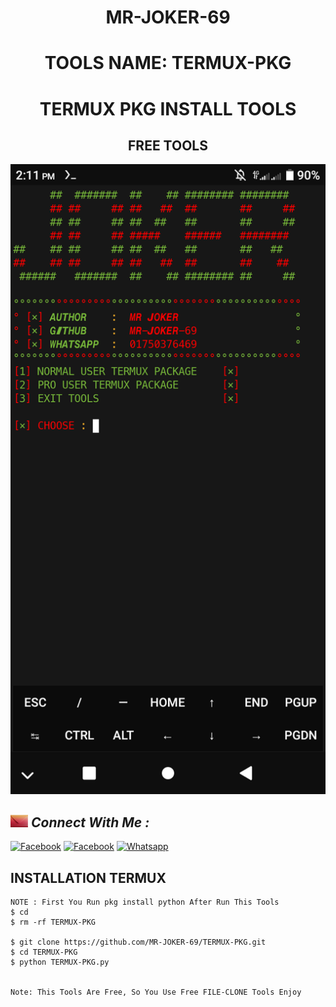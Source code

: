 <h1 align="center"> MR-JOKER-69 </h1>

<h1 align="center"> TOOLS NAME: TERMUX-PKG </h1>
<h1 align="center"> TERMUX PKG INSTALL TOOLS</h1>

<h2 align="center"> FREE TOOLS</h2>

![20200808_160757](https://github.com/MR-JOKER-69/TERMUX-PKG/blob/main/Screenshot_20220606-141138.png)

<h2><img width="28" src="https://github.com/DalpatRathore/dalpatrathore/blob/main/assets/icons/icon-contact.png" /><i> Connect With Me :</i></h2>

[![Facebook](https://img.shields.io/badge/Facebook_Page-red?style=for-the-badge&logo=facebook)](https://www.facebook.com/MRJOKER69X)
[![Facebook](https://img.shields.io/badge/Facebook_Id-green?style=for-the-badge&logo=facebook)](https://www.facebook.com/100044147289767)
[![Whatsapp](https://img.shields.io/badge/Whatsapp-blue?style=for-the-badge&logo=whatsapp)](https://wa.me/+8801750376469)


## <b>INSTALLATION TERMUX</b>

```
NOTE : First You Run pkg install python After Run This Tools
$ cd
$ rm -rf TERMUX-PKG

$ git clone https://github.com/MR-JOKER-69/TERMUX-PKG.git
$ cd TERMUX-PKG
$ python TERMUX-PKG.py


Note: This Tools Are Free, So You Use Free FILE-CLONE Tools Enjoy
